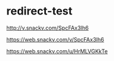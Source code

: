 # redirect-test

http://v.snackv.com/SpcFAx3lh6

https://web.snackv.com/v/SpcFAx3lh6

https://web.snackv.com/u/HrMLVGKkTe

